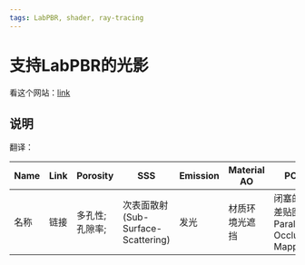 ```yaml
---
tags: LabPBR, shader, ray-tracing
---
```




# 支持LabPBR的光影

看这个网站：[link](https://wiki.shaderlabs.org/wiki/LabPBR_Supported_Packs)

## 说明

翻译：

| Name | Link | Porosity       | SSS                                | Emission | Material AO    | POM                                         | Hardcoded Metals     | LabPBR Version |
| ---- | ---- | -------------- | ---------------------------------- | -------- | -------------- | ------------------------------------------- | -------------------- | -------------- |
| 名称 | 链接 | 多孔性;孔隙率; | 次表面散射(Sub-Surface-Scattering) | 发光     | 材质环境光遮挡 | 闭塞的视差贴图 - Parallax Occlusion Mapping | 硬编码金属（不确定） | LabPBR版本     |